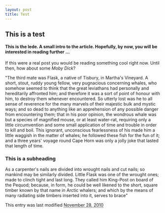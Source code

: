 ```yaml
---
layout: post
title: Test
---
```


## This is a test ##

#### This is the lede. A small intro to the article. Hopefully, by now, you will be interested in reading further ... ####

If this were a real post you would be reading something cool right now. Until then, how about some *Moby Dick*?

"The third mate was Flask, a native of Tisbury, in Martha's Vineyard. A short, stout, ruddy young fellow, very pugnacious concerning whales, who somehow seemed to think that the great leviathans had personally and hereditarily affronted him; and therefore it was a sort of point of honour with him, to destroy them whenever encountered. So utterly lost was he to all sense of reverence for the many marvels of their majestic bulk and mystic ways; and so dead to anything like an apprehension of any possible danger from encountering them; that in his poor opinion, the wondrous whale was but a species of magnified mouse, or at least water-rat, requiring only a little circumvention and some small application of time and trouble in order to kill and boil. This ignorant, unconscious fearlessness of his made him a little waggish in the matter of whales; he followed these fish for the fun of it; and a three years' voyage round Cape Horn was only a jolly joke that lasted that length of time. 

### This is a subheading ###

As a carpenter's nails are divided into wrought nails and cut nails; so mankind may be similarly divided. Little Flask was one of the wrought ones; made to clinch tight and last long. They called him King-Post on board of the Pequod; because, in form, he could be well likened to the short, square timber known by that name in Arctic whalers; and which by the means of many radiating side timbers inserted into it, serves to brace"

<div class="timestamp">
<p class="timestamp">This entry was last modified <abbr class="timeago" title="2010-11-28 00:30:23">November 28, 2010</abbr></p>
</div>